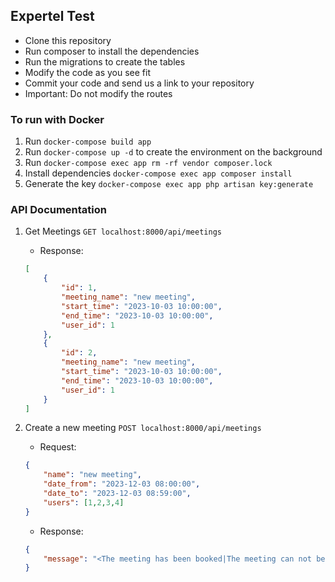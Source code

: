 ## Expertel Test

- Clone this repository
- Run composer to install the dependencies
- Run the migrations to create the tables
- Modify the code as you see fit
- Commit your code and send us a link to your repository
- Important: Do not modify the routes

### To run with Docker

1. Run `docker-compose build app`
2. Run `docker-compose up -d` to create the environment on the background
3. Run `docker-compose exec app rm -rf vendor composer.lock`
4. Install dependencies `docker-compose exec app composer install`
5. Generate the key `docker-compose exec app php artisan key:generate`

### API Documentation

1. Get Meetings 
    `GET localhost:8000/api/meetings`
    - Response:
    ```json
    [
        {
            "id": 1,
            "meeting_name": "new meeting",
            "start_time": "2023-10-03 10:00:00",
            "end_time": "2023-10-03 10:00:00",
            "user_id": 1
        },
        {
            "id": 2,
            "meeting_name": "new meeting",
            "start_time": "2023-10-03 10:00:00",
            "end_time": "2023-10-03 10:00:00",
            "user_id": 1
        }
    ]
    ```

2. Create a new meeting
    `POST localhost:8000/api/meetings`
    - Request: 
    ```json
    {
        "name": "new meeting",
        "date_from": "2023-12-03 08:00:00",
        "date_to": "2023-12-03 08:59:00",
        "users": [1,2,3,4]
    }
    ```

    - Response:
    ```json
    {
        "message": "<The meeting has been booked|The meeting can not be booked>"
    }
    ```